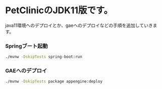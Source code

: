 # PetClinicのJDK11版です。
java11環境へのデプロイとか、gaeへのデプロイなどの手順を追加していきます。

### Springブート起動
```bash
./mvnw -DskipTests spring-boot:run
```

### GAEへのデプロイ
```bash
./mvnw -DskipTests package appengine:deploy
```

